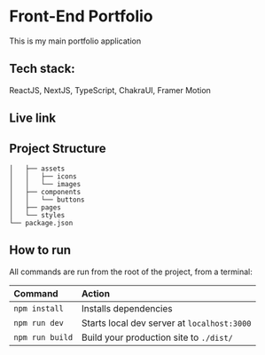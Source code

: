 # Front-End Portfolio

This is my main portfolio application

## Tech stack:

ReactJS, NextJS, TypeScript, ChakraUI, Framer Motion

## Live link

##  Project Structure

```├── src/
│   ├── assets
│   │   ├── icons
│   │   └── images
│   ├── components
│   │   └── buttons
│   ├── pages
│   └── styles
└── package.json
```

##  How to run

All commands are run from the root of the project, from a terminal:

| Command                | Action                                             |
| :--------------------- | :------------------------------------------------- |
| `npm install`          | Installs dependencies                              |
| `npm run dev`          | Starts local dev server at `localhost:3000`        |
| `npm run build`        | Build your production site to `./dist/`            |

